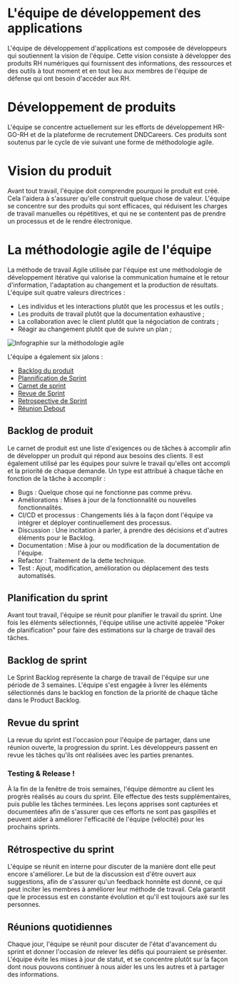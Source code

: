 # L'équipe de développement des applications

L'équipe de développement d'applications est composée de développeurs qui soutiennent la vision de l'équipe. Cette vision consiste à développer des produits RH numériques qui fournissent des informations, des ressources et des outils à tout moment et en tout lieu aux membres de l'équipe de défense qui ont besoin d'accéder aux RH.

# Développement de produits

L'équipe se concentre actuellement sur les efforts de développement HR-GO-RH et de la plateforme de recrutement DNDCareers. Ces produits sont soutenus par le cycle de vie suivant une forme de méthodologie agile.

# Vision du produit

Avant tout travail, l'équipe doit comprendre pourquoi le produit est créé. Cela l'aidera à s'assurer qu'elle construit quelque chose de valeur. L'équipe se concentre sur des produits qui sont efficaces, qui réduisent les charges de travail manuelles ou répétitives, et qui ne se contentent pas de prendre un processus et de le rendre électronique.

# La méthodologie agile de l'équipe
La méthode de travail Agile utilisée par l'équipe est une méthodologie de développement itérative qui valorise la communication humaine et le retour d'information, l'adaptation au changement et la production de résultats. L'équipe suit quatre valeurs directrices :

* Les individus et les interactions plutôt que les processus et les outils ;
* Les produits de travail plutôt que la documentation exhaustive ;
* La collaboration avec le client plutôt que la négociation de contrats ;
* Réagir au changement plutôt que de suivre un plan ;

![Infographie sur la méthodologie agile](/site/assets/Agil_Infographic.jpg)

L'équipe a également six jalons :
* [Backlog du produit](#backlog-de-produit)
* [Plannification de Sprint](#plannification-de-sprint)
* [Carnet de sprint](#carnet-de-sprint)
* [Revue de Sprint](#revue-de-sprint)
* [Retrospective de Sprint](#retrospective-de-sprint)
* [Réunion Debout](#réunion-debout)

## Backlog de produit

Le carnet de produit est une liste d'exigences ou de tâches à accomplir afin de développer un produit qui répond aux besoins des clients. Il est également utilisé par les équipes pour suivre le travail qu'elles ont accompli et la priorité de chaque demande. Un type est attribué à chaque tâche en fonction de la tâche à accomplir :

* Bugs : Quelque chose qui ne fonctionne pas comme prévu.
* Améliorations : Mises à jour de la fonctionnalité ou nouvelles fonctionnalités.
* CI/CD et processus : Changements liés à la façon dont l'équipe va intégrer et déployer continuellement des processus.
* Discussion : Une incitation à parler, à prendre des décisions et d'autres éléments pour le Backlog.
* Documentation : Mise à jour ou modification de la documentation de l'équipe.
* Refactor : Traitement de la dette technique.
* Test : Ajout, modification, amélioration ou déplacement des tests automatisés.

## Planification du sprint

Avant tout travail, l'équipe se réunit pour planifier le travail du sprint. Une fois les éléments sélectionnés, l'équipe utilise une activité appelée "Poker de planification" pour faire des estimations sur la charge de travail des tâches.

## Backlog de sprint

Le Sprint Backlog représente la charge de travail de l'équipe sur une période de 3 semaines. L'équipe s'est engagée à livrer les éléments sélectionnés dans le backlog en fonction de la priorité de chaque tâche dans le Product Backlog.

## Revue du sprint

La revue du sprint est l'occasion pour l'équipe de partager, dans une réunion ouverte, la progression du sprint. Les développeurs passent en revue les tâches qu'ils ont réalisées avec les parties prenantes.

### Testing & Release !

À la fin de la fenêtre de trois semaines, l'équipe démontre au client les progrès réalisés au cours du sprint. Elle effectue des tests supplémentaires, puis publie les tâches terminées. Les leçons apprises sont capturées et documentées afin de s'assurer que ces efforts ne sont pas gaspillés et peuvent aider à améliorer l'efficacité de l'équipe (vélocité) pour les prochains sprints.

## Rétrospective du sprint

L'équipe se réunit en interne pour discuter de la manière dont elle peut encore s'améliorer. Le but de la discussion est d'être ouvert aux suggestions, afin de s'assurer qu'un feedback honnête est donné, ce qui peut inciter les membres à améliorer leur méthode de travail. Cela garantit que le processus est en constante évolution et qu'il est toujours axé sur les personnes.

## Réunions quotidiennes

Chaque jour, l'équipe se réunit pour discuter de l'état d'avancement du sprint et donner l'occasion de relever les défis qui pourraient se présenter. L'équipe évite les mises à jour de statut, et se concentre plutôt sur la façon dont nous pouvons continuer à nous aider les uns les autres et à partager des informations.
